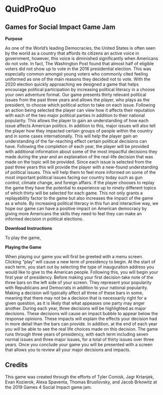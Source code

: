 # QuidProQuo

## Games for Social Impact Game Jam

**Purpose** 
	
As one of the World’s leading Democracies, the United States is often seen by the world as a country that affords its citizens an active voice in government, however, this voice is diminished significantly when Americans do not vote. In fact, The Washington Post found that almost half of eligible voters did not show up to vote in the 2016 presidential election. This was especially common amongst young voters who commonly cited feeling uniformed as one of the main reasons they decided not to vote. With the 2020 election quickly approaching we designed a game that helps encourage political participation by increasing political literacy in a choose your own adventure format. Our game presents thirty relevant political issues from the past three years and allows the player, who plays as the president, to choose which political action to take on each issue. Following an action being selected the player can view how it affects their reputation with each of the two major political parties in addition to their national popularity. This allows the player to gain an understanding of how each issue affects American politics. In addition to this, major issues will also tell the player how they impacted certain groups of people within the country and in some cases internationally. This will help the player gain an understanding of the far-reaching effect certain political decisions can have. Following the completion of each year, the player will be provided with additional information about some of the most impactful decisions they made during the year and an explanation of the real-life decision that was made on the topic will be provided. Since each issue is selected from the past three years this will provide the player with a new-found understanding of political issues. This will help them to feel more informed on some of the most important political issues facing our country today such as gun control, climate change, and foreign affairs. If the player chooses to replay the game they have the potential to experience up to ninety different topics of which thirty will be selected for each game. This not only grants a replayability factor to the game but also increases the impact of the game as a whole. By increasing political literacy in this fun and interactive way, we hope our game can have a positive impact on American democracy by giving more Americans the skills they need to feel they can make an informed decision in political elections.  

**Download Instructions**

To play the game, 

**Playing the Game**

When playing our game you will first be greeted with a menu screen. Clicking “play” will cause a new term of presidency to begin. At the start of each term, you start out by selecting the type of inauguration address you would like to give to the American people. Following this, you will begin your first year of presidency. Before making your first decision take note of the three bars on the left side of your screen. They represent your popularity with Republicans and Democrats in addition to your national popularity. Making a decision will typically affect all three of these bars in some, meaning that there may not be a decision that is necessarily right for a given question, as it is likely that what appeases one party may anger another. During each year, three decisions will be highlighted as major decisions. These decisions will cause an impact bubble to appear below the response opinions. These impacts will explain the effects your decision had in more detail than the bars can provide. In addition, at the end of each year you will be able to see the real life choices made on this decision. The game runs through three years of presidency, with each term including seven normal issues and three major issues, for a total of thirty issues over three years. Once you conclude your game you will be presented with a screen that allows you to review all your major decisions and impacts.  

## Credits

This game was created through the efforts of Tyler Comisk, Jagr Krtanjek, Evan Kozierok, Alexa Spaventa, Thomas Brusilovsky, and Jacob Brkowitz at the 2019 Games 4 Social Impact game jam. 
